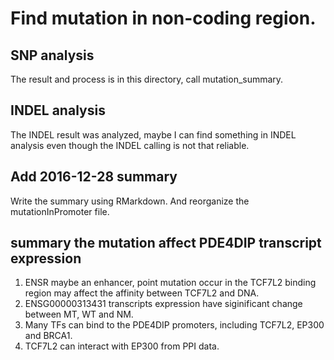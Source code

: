 # Find mutation in non-coding region.

## SNP analysis
The result and process is in this directory, call mutation_summary.

## INDEL analysis
The INDEL result was analyzed, maybe I can find something in INDEL analysis even though the INDEL calling is not that reliable.

## Add 2016-12-28 summary
Write the summary using RMarkdown. And reorganize the mutationInPromoter file.

## summary the mutation affect PDE4DIP transcript expression
1. ENSR maybe an enhancer, point mutation occur in the TCF7L2 binding region may affect the affinity between TCF7L2 and DNA.
2. ENSG00000313431 transcripts expression have siginificant change between MT, WT and NM.
3. Many TFs can bind to the PDE4DIP promoters, including TCF7L2, EP300 and BRCA1.
4. TCF7L2 can interact with EP300 from PPI data.
